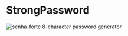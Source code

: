 # StrongPassword
![senha-forte](https://user-images.githubusercontent.com/100588945/164094532-cb2fcc95-f16c-42eb-86f8-9403cda773e3.gif)
8-character password generator
